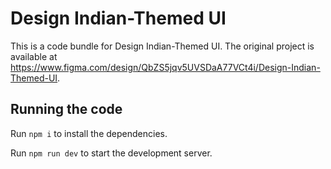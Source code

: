 
  # Design Indian-Themed UI

  This is a code bundle for Design Indian-Themed UI. The original project is available at https://www.figma.com/design/QbZS5jqv5UVSDaA77VCt4i/Design-Indian-Themed-UI.

  ## Running the code

  Run `npm i` to install the dependencies.

  Run `npm run dev` to start the development server.
  